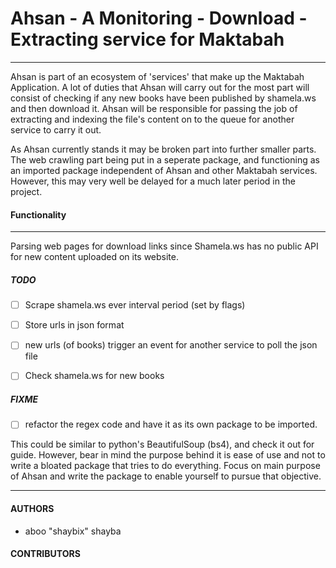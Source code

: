 # Ahsan - A Monitoring - Download - Extracting service for Maktabah 

------------------------------------------------------------------

Ahsan is part of an ecosystem of 'services' that make up the Maktabah Application. A lot of 
duties that Ahsan will carry out for the most part will consist of checking if any new books
have been published by shamela.ws and then download it. Ahsan will be responsible for passing
the job of extracting and indexing the file's content on to the queue for another service to 
carry it out.

As Ahsan currently stands it may be broken part into further smaller parts. The web crawling part 
being put in a seperate package, and functioning as an imported package independent of Ahsan and other
Maktabah services. However, this may very well be delayed for a much later period in the project.


#### Functionality
------------------
Parsing web pages for download links since Shamela.ws has no public API for new 
content uploaded on its website. 



##### TODO 

- [ ]   Scrape shamela.ws ever interval period (set by flags)
- [ ]   Store urls in json format
- [ ]   new urls (of books) trigger an event for another service to poll the json file
- [ ]   Check shamela.ws for new books 


##### FIXME

- [ ]   refactor the regex code and have it as its own package to be imported.

This could be similar to python's BeautifulSoup (bs4), and check it out for guide. However, 
bear in mind the purpose behind it is ease of use and not to write a bloated package that
tries to do everything. Focus on main purpose of Ahsan and write the package to enable yourself 
to pursue that objective.  

-------------------------------------------------------------------

#### AUTHORS

* aboo "shaybix" shayba



#### CONTRIBUTORS

